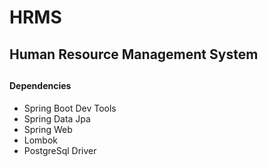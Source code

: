 # HRMS
#### <h2>Human Resource Management System<h2/>

#### Dependencies
- Spring Boot Dev Tools
- Spring Data Jpa
- Spring Web
- Lombok
- PostgreSql Driver
  
